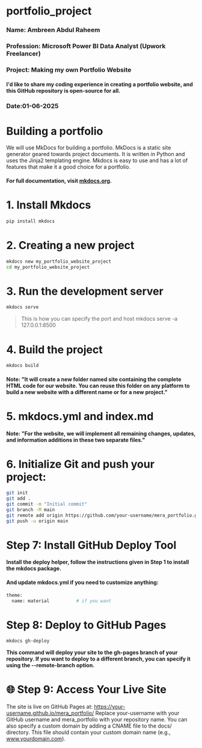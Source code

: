 # portfolio_project

### Name: Ambreen Abdul Raheem
### Profession: Microsoft Power BI Data Analyst (Upwork Freelancer)
### Project: Making my own Portfolio Website
#### I'd like to share my coding experience in creating a portfolio website, and this GitHub repository is open-source for all.
### Date:01-06-2025





# Building a portfolio

We will use MkDocs for building a portfolio. MkDocs is a static site generator geared towards project documents. It is written in Python and uses the Jinja2 templating engine. Mkdocs is easy to use and has a lot of features that make it a good choice for a portfolio.

#### For full documentation, visit [mkdocs.org](https://www.mkdocs.org).

# 1. Install Mkdocs
```bash
pip install mkdocs
```

# 2. Creating a new project
```bash
mkdocs new my_portfolio_website_project
cd my_portfolio_website_project
```

# 3. Run the development server
```bash
mkdocs serve
```

> This is how you can specify the port and host
mkdocs serve -a 127.0.0.1:8500


# 4. Build the project
```bash
mkdocs build
```
#### Note: "It will create a new folder named site containing the complete HTML code for our website. You can reuse this folder on any platform to build a new website with a different name or for a new project." 


# 5. mkdocs.yml and index.md
 #### Note: "For the website, we will implement all remaining changes, updates, and information additions in these two separate files."


# 6. Initialize Git and push your project:
```bash
git init
git add .
git commit -m "Initial commit"
git branch -M main
git remote add origin https://github.com/your-username/mera_portfolio.git # replace the link to your repo
git push -u origin main
```

# Step 7: Install GitHub Deploy Tool
#### Install the deploy helper, follow the instructions given in Step 1 to install the mkdocs package.
#### And update mkdocs.yml if you need to customize anything:
```bash
theme:
  name: material          # if you want
```
# Step 8: Deploy to GitHub Pages
```bash
mkdocs gh-deploy
```
**This command will deploy your site to the gh-pages branch of your repository. If you want to deploy to a different branch, you can specify it using the --remote-branch option.**



# 🌐 Step 9: Access Your Live Site
The site is live on GitHub Pages at: https://your-username.github.io/mera_portfolio/ Replace your-username with your GitHub username and mera_portfolio with your repository name. You can also specify a custom domain by adding a CNAME file to the docs/ directory. This file should contain your custom domain name (e.g., www.yourdomain.com).
